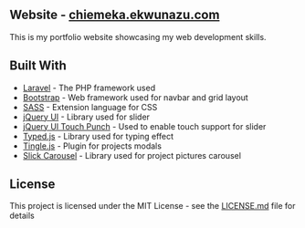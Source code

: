 ## Website - [chiemeka.ekwunazu.com](https://chiemeka.ekwunazu.com)

This is my portfolio website showcasing my web development skills.

## Built With

* [Laravel](https://laravel.com/) - The PHP framework used
* [Bootstrap](https://getbootstrap.com/) - Web framework used for navbar and grid layout
* [SASS](http://sass-lang.com/) - Extension language for CSS
* [jQuery UI](https://jqueryui.com/) - Library used for slider
* [jQuery UI Touch Punch](http://touchpunch.furf.com/) - Used to enable touch support for slider
* [Typed.js](https://github.com/mattboldt/typed.js/) - Library used for typing effect
* [Tingle.js](https://robinparisi.github.io/tingle/) - Plugin for projects modals
* [Slick Carousel](https://github.com/kenwheeler/slick) - Library used for project pictures carousel

## License

This project is licensed under the MIT License - see the [LICENSE.md](LICENSE.md) file for details
